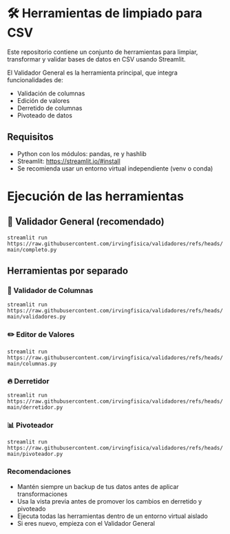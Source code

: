 # 🛠️ Herramientas de limpiado para CSV 
 
 Este repositorio contiene un conjunto de herramientas para limpiar, transformar y validar bases de datos en CSV usando Streamlit.
 
 El Validador General es la herramienta principal, que integra funcionalidades de: 
 - Validación de columnas
 - Edición de valores
 - Derretido de columnas 
 - Pivoteado de datos

## Requisitos
 - Python con los módulos: pandas, re y hashlib
 - Streamlit: https://streamlit.io/#install
 - Se recomienda usar un entorno virtual independiente (venv o conda)

# Ejecución de las herramientas

## 🌟 Validador General (recomendado)
 `streamlit run https://raw.githubusercontent.com/irvingfisica/validadores/refs/heads/main/completo.py`

## Herramientas por separado

### 🔹 Validador de Columnas
 `streamlit run https://raw.githubusercontent.com/irvingfisica/validadores/refs/heads/main/validadores.py`

### ✏️ Editor de Valores
 `streamlit run https://raw.githubusercontent.com/irvingfisica/validadores/refs/heads/main/columnas.py`

### 🔥 Derretidor
 `streamlit run https://raw.githubusercontent.com/irvingfisica/validadores/refs/heads/main/derretidor.py`

### 📊 Pivoteador
 `streamlit run https://raw.githubusercontent.com/irvingfisica/validadores/refs/heads/main/pivoteador.py`

### Recomendaciones
 - Mantén siempre un backup de tus datos antes de aplicar transformaciones
 - Usa la vista previa antes de promover los cambios en derretido y pivoteado
 - Ejecuta todas las herramientas dentro de un entorno virtual aislado
 - Si eres nuevo, empieza con el Validador General



